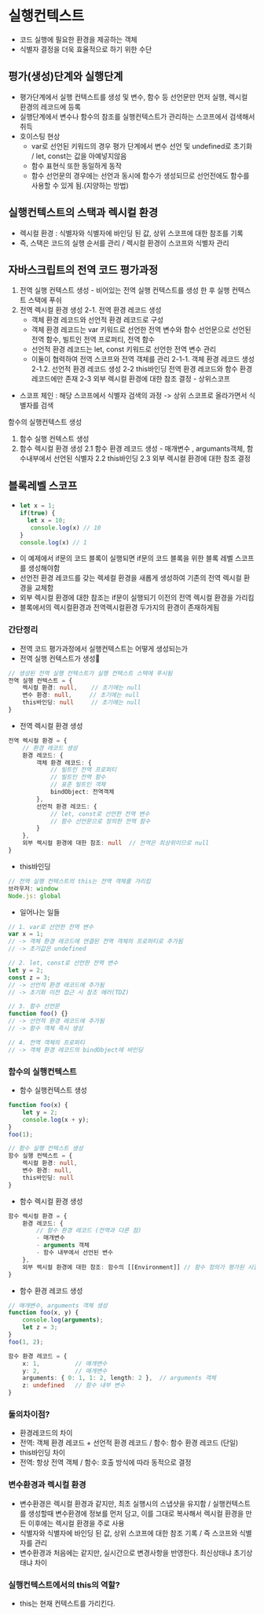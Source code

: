 # 실행컨텍스트
 - 코드 실행에 필요한 환경을 제공하는 객체
 - 식별자 결정을 더욱 효율적으로 하기 위한 수단

## 평가(생성)단계와 실행단계 
 - 평가단계에서 실행 컨텍스트를 생성 및 변수, 함수 등 선언문만 먼저 실행, 렉시컬 환경의 레코드에 등록
 - 실행단계에서 변수나 함수의 참조를 실행컨텍스트가 관리하는 스코프에서 검색해서 취득
 - 호이스팅 현상
   - var로 선언된 키워드의 경우 평가 단계에서 변수 선언 및 undefined로 초기화 / let, const는 값을 아예넣지않음
   - 함수 표현식 또한 동일하게 동작
   - 함수 선언문의 경우에는 선언과 동시에 함수가 생성되므로 선언전에도 함수를 사용할 수 있게 됨.(지양하는 방법)


 ## 실행컨텍스트의 스택과 렉시컬 환경
  - 렉시컬 환경 :  식별자와 식별자에 바인딩 된 값, 상위 스코프에 대한 참조를 기록
  - 즉, 스택은 코드의 실행 순서를 관리 / 렉시컬 환경이 스코프와 식별자 관리

## 자바스크립트의 전역 코드 평가과정
1. 전역 실행 컨텍스트 생성 - 비어있는 전역 실행 컨텍스트를 생성 한 후 실행 컨텍스트 스택에 푸쉬
2. 전역 렉시컬 환경 생성
  2-1. 전역 환경 레코드 생성
     - 객체 환경 레코드와 선언적 환경 레코드로 구성
     - 객체 환경 레코드는 var 키워드로 선언한 전역 변수와 함수 선언문으로 선언된 전역 함수, 빌트인 전역 프로퍼티, 전역 함수
     - 선언적 환경 레코드는 let, const 키워드로 선언한 전역 변수 관리
     - 이둘이 협력하여 전역 스코프와 전역 객체를 관리
    2-1-1. 객체 환경 레코드 생성
    2-1.2. 선언적 환경 레코드 생성
   2-2 this바인딩
       전역 환경 레코드와 함수 환경 레코드에만 존재
   2-3 외부 렉시컬 환경에 대한 참조 결정 - 상위스코프
  - 스코프 체인 : 해당 스코프에서 식별자 검색의 과정 -> 상위 스코프로 올라가면서 식별자를 검색

함수의 실행컨텍스트 생성
1. 함수 실행 컨텍스트 생성
2. 함수 렉시컬 환경 생성
   2.1 함수 환경 레코드 생성 - 매개변수 , argumants객체, 함수내부에서 선언된 식별자
   2.2 this바인딩
   2.3 외부 렉시컬 환경에 대한 참조 결정

## 블록레벨 스코프
- ```typescript
  let x = 1;
  if(true) {
    let x = 10;
     console.log(x) // 10
  }
  console.log(x) // 1
  ```
- 이 예제에서 if문의 코드 블록이 실행되면 if문의 코드 블록을 위한 블록 레벨 스코프를 생성해야함
- 선언전 환경 레코드를 갖는 렉세컬 환경을 새롭게 생성하여 기존의 전역 렉시컬 환경을 교체함
- 외부 렉시컬 환경에 대한 참조는 if문이 실행되기 이전의 전역 렉시컬 환경을 가리킴
- 블록에서의 렉시컬환경과 전역렉시컬환경 두가지의 환경이 존재하게됨
       


### 간단정리
- 전역 코드 평가과정에서 실행컨텍스트는 어떻게 생성되는가
- 전역 실행 컨텍스트가 생성
```typescript
// 생성된 전역 실행 컨텍스트가 실행 컨텍스트 스택에 푸시됨
전역 실행 컨텍스트 = {
    렉시컬 환경: null,    // 초기에는 null
    변수 환경: null,     // 초기에는 null
    this바인딩: null     // 초기에는 null
}
```
- 전역 렉시컬 환경 생성
```typescript
전역 렉시컬 환경 = {
    // 환경 레코드 생성
    환경 레코드: {
        객체 환경 레코드: {
            // 빌트인 전역 프로퍼티
            // 빌트인 전역 함수
            // 표준 빌트인 객체
            bindObject: 전역객체
        },
        선언적 환경 레코드: {
            // let, const로 선언한 전역 변수
            // 함수 선언문으로 정의한 전역 함수
        }
    },
    외부 렉시컬 환경에 대한 참조: null  // 전역은 최상위이므로 null
}
```
- this바인딩
```typescript
// 전역 실행 컨텍스트의 this는 전역 객체를 가리킴
브라우저: window
Node.js: global
```
- 일어나는 일들
```typescript
// 1. var로 선언한 전역 변수
var x = 1;
// -> 객체 환경 레코드에 연결된 전역 객체의 프로퍼티로 추가됨
// -> 초기값은 undefined

// 2. let, const로 선언한 전역 변수
let y = 2;
const z = 3;
// -> 선언적 환경 레코드에 추가됨
// -> 초기화 이전 접근 시 참조 에러(TDZ)

// 3. 함수 선언문
function foo() {}
// -> 선언적 환경 레코드에 추가됨
// -> 함수 객체 즉시 생성

// 4. 전역 객체의 프로퍼티
// -> 객체 환경 레코드의 bindObject에 바인딩
```

### 함수의 실행컨텍스트
- 함수 실행컨텍스트 생성
```typescript
function foo(x) {
    let y = 2;
    console.log(x + y);
}
foo(1);

// 함수 실행 컨텍스트 생성
함수 실행 컨텍스트 = {
    렉시컬 환경: null,
    변수 환경: null,
    this바인딩: null
}
```
- 함수 렉시컬 환경 생성
```typescript
함수 렉시컬 환경 = {
    환경 레코드: {
        // 함수 환경 레코드 (전역과 다른 점)
        - 매개변수
        - arguments 객체
        - 함수 내부에서 선언된 변수
    },
    외부 렉시컬 환경에 대한 참조: 함수의 [[Environment]] // 함수 정의가 평가된 시점의 렉시컬 환경
}
```
- 함수 환경 레코드 생성
```typescript
// 매개변수, arguments 객체 생성
function foo(x, y) {
    console.log(arguments);
    let z = 3;
}
foo(1, 2);

함수 환경 레코드 = {
    x: 1,          // 매개변수
    y: 2,          // 매개변수
    arguments: { 0: 1, 1: 2, length: 2 },  // arguments 객체
    z: undefined   // 함수 내부 변수
}
```

### 둘의차이점?
- 환경레코드의 차이
 - 전역: 객체 환경 레코드 + 선언적 환경 레코드 / 함수: 함수 환경 레코드 (단일)
- this바인딩 차이
 - 전역: 항상 전역 객체  / 함수: 호출 방식에 따라 동적으로 결정 


### 변수환경과 렉시컬 환경
- 변수환경은 렉시컬 환경과 같지만, 최초 실행시의 스냅샷을 유지함 / 실행컨텍스트를 생성할때 변수환경에 정보를 먼저 담고, 이를 그대로 복사해서 렉시컬 환경을 만든 이후에는 렉시컬 환경을 주로 사용
- 식별자와 식별자에 바인딩 된 값, 상위 스코프에 대한 참조 기록 / 즉 스코프와 식별자를 관리
- 변수환경과 처음에는 같지만, 실시간으로 변경사항을 반영한다. 최신상태냐 초기상태냐 차이

### 실행컨텍스트에서의 this의 역할?
- this는 현재 컨텍스트를 가리킨다. 
